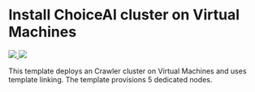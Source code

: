 # Install ChoiceAI cluster on Virtual Machines

<a href="https://portal.azure.com/#create/Microsoft.Template/uri/https%3a%2f%2fraw.githubusercontent.com%2fminewhat%2fazure-deployments%2fmaster%2fcai-cluster%2fazuredeploy.json" target="_blank">
    <img src="http://azuredeploy.net/deploybutton.png"/>
</a>
<a href="http://armviz.io/#/?load=https%3a%2f%2fraw.githubusercontent.com%2fminewhat%2fazure-deployments%2fmaster%2fcai-cluster%2fazuredeploy.json" target="_blank">
    <img src="http://armviz.io/visualizebutton.png"/>
</a>

This template deploys an Crawler cluster on Virtual Machines and uses template linking. The template provisions 5 dedicated nodes.

